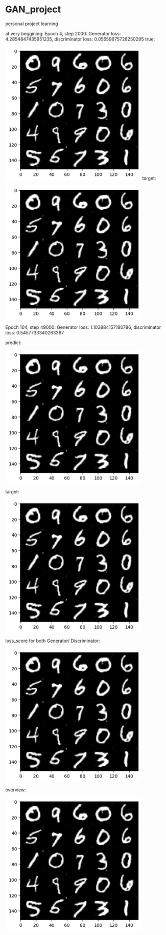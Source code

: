# GAN_project
personal project learning

at very beggining:
Epoch 4, step 2000: Generator loss: 4.2854847435951235, discriminator loss: 0.05559675728250295
true:

![alt text](image.png)
target:

![alt text](image.png)

Epoch 104, step 49000: Generator loss: 1.103884157180786, discriminator loss: 0.5457733340263367

predict:

![alt text](image.png)

target:

![alt text](image.png)

loss_score for both Generator/ Discriminator:

![alt text](image.png)


overview:

![alt text](image.png)